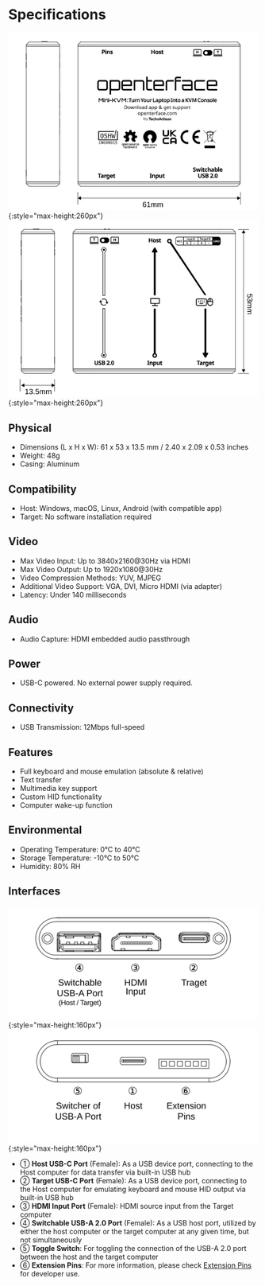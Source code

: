 # Specifications

![lig-front](images/product/minikvm-v1-9-front.svg){:style="max-height:260px"}
![lig-back](images/product/minikvm-v1-9-back.svg){:style="max-height:260px"}

## Physical
- Dimensions (L x H x W): 61 x 53 x 13.5 mm / 2.40 x 2.09 x 0.53 inches
- Weight: 48g
- Casing: Aluminum

## Compatibility
- Host: Windows, macOS, Linux, Android (with compatible app)
- Target: No software installation required

## Video
- Max Video Input: Up to 3840x2160@30Hz via HDMI
- Max Video Output: Up to 1920x1080@30Hz
- Video Compression Methods: YUV, MJPEG
- Additional Video Support: VGA, DVI, Micro HDMI (via adapter)
- Latency: Under 140 milliseconds

## Audio
- Audio Capture: HDMI embedded audio passthrough

## Power
- USB-C powered. No external power supply required.

## Connectivity
- USB Transmission: 12Mbps full-speed

## Features
- Full keyboard and mouse emulation (absolute & relative)
- Text transfer
- Multimedia key support
- Custom HID functionality
- Computer wake-up function

## Environmental
- Operating Temperature: 0°C to 40°C
- Storage Temperature: -10°C to 50°C
- Humidity: 80% RH

## Interfaces

![target-side](images/product/minikvm-v1-9-target.svg){:style="max-height:160px"}
![host-side](images/product/minikvm-v1-9-host.svg){:style="max-height:160px"}

- ① **Host USB-C Port** (Female): As a USB device port, connecting to the Host computer for data transfer via built-in USB hub
- ② **Target USB-C Port** (Female): As a USB device port, connecting to the Host computer for emulating keyboard and mouse HID output via built-in USB hub
- ③ **HDMI Input Port** (Female): HDMI source input from the Target computer
- ④ **Switchable USB-A 2.0 Port** (Female): As a USB host port, utilized by either the host computer or the target computer at any given time, but not simultaneously
- ⑤ **Toggle Switch**: For toggling the connection of the USB-A 2.0 port between the host and the target computer
- ⑥ **Extension Pins**: For more information, please check [Extension Pins](/extension-pin) for developer use.
